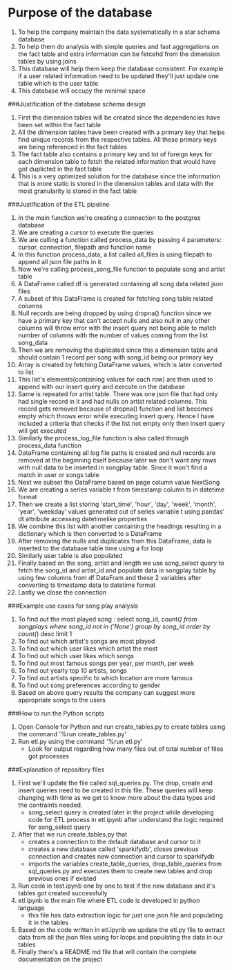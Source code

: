 # Purpose of the database
1. To help the company maintain the data systematically in a star schema database
2. To help them do analysis with simple queries and fast aggregations on the fact table and extra information can be fetcehd from the dimension tables by using joins
3. This database will help them keep the database consistent. For example if a user related information need to be updated they'll just update one table which is the user table
4. This database will occupy the minimal space

    
    
###Justification of the database schema design   
1. First the dimension tables will be created since the dependencies have been set within the fact table
2. All the dimension tables have been created with a primary key that helps find unique records from the respective tables. All these primary keys are being referenced in the fact tables
3. The fact table also contains a primary key and lot of foreign keys for each dimension table to fetch the related information that would have got duplicted in the fact table
4. This is a very optimized solution for the database since the information that is more static is stored in the dimension tables and data with the most granularity is stored in the fact table

    
    
###Justification of the ETL pipeline
1. In the main function we're creating a connection to the postgres database
2. We are creating a cursor to execute the queries
3. We are calling a function called process_data by passing 4 parameters: cursor, connection, filepath and function name
4. In this function process_data, a list called all_files is using filepath to append all json file paths in it
5. Now we're calling process_song_file function to populate song and artist table
6. A DataFrame called df is generated containing all song data related json files
7. A subset of this DataFrame is created for fetching song table related columns
8. Null records are being dropped by using dropna() function since we have a primary key that can't accept nulls and also null in any other columns will throw error with the insert query not being able to match number of columns with the number of values coming from the list song_data
9. Then we are removing the duplicated since this a dimension table and should contain 1 record per song with song_id being our primary key
10. Array is created by fetching DataFrame values, which is later converted to list
11. This list's elements(containing values for each row) are then used to append with our insert query and execute on the database
12. Same is repeated for artist table. There was one json file that had only had single record in it and had nulls on artist related columns. This record gets removed because of dropna() function and list becomes empty which throws error while executing insert query. Hence I have included a criteria that checks if the list not empty only then insert query will get executed
13. Similarly the process_log_file function is also called through process_data function
14. DataFrame containing all log file paths is created and null records are removed at the beginning itself because later we don't want any rows with null data to be inserted in songplay table. Since it won't find a match in user or songs table
15. Next we subset the DataFrame based on page column value NextSong
16. We are creating a series variable t from timestamp column ts in datetime format
17. Then we create a list storing 'start_time', 'hour', 'day', 'week', 'month', 'year', 'weekday' values generated out of series variable t using pandas' dt attribute accessing datetimelike properties
18. We combine this list with another containing the headings resulting in a dictionary which is then converted to a DataFrame
19. After removing the nulls and duplicates from this DataFrame, data is inserted to the database table time using a for loop
20. Similarly user table is also populated
21. Finally based on the song, artist and length we use song_select query to fetch the song_id and artist_id and populate data in songplay table by using few columns from df DataFram and these 2 variables after converting ts timestamp data to datetime format
22. Lastly we close the connection

    
    
###Example use cases for song play analysis
1. To find out the most played song : select song_id, count(*) from songplays where song_id not in ('None') group by song_id order by count(*) desc limit 1
2. To find out which artist's songs are most played
3. To find out which user likes which artist the most
4. To find out which user likes which songs
5. To find out most famous songs per year, per month, per week
6. To find out yearly top 10 artists, songs
7. To find out artists specific to which location are more famous
8. To find out song preferences according to gender
9. Based on above query results the company can suggest more appropriate songs to the users



###How to run the Python scripts
1. Open Console for Python and run create_tables.py to create tables using the command '%run create_tables.py'
2. Run etl.py using the command '%run etl.py'
    - Look for output regarding how many files out of total number of files got processes



###Explanation of repository files
1. First we'll update the file called sql_queries.py. The drop, create and insert queries need to be created in this file. These queries will keep changing with time as we get to know more about the data types and the contraints needed.
    - song_select query is created later in the project while developing code for ETL process in etl.ipynb after understand the logic required for song_select query
2. After that we run create_tables.py that 
    - creates a connection to the default database and cursor to it
    - creates a new database called 'sparkifydb', closes previous connection and creates new connection and cursor to sparkifydb
    - imports the variables create_table_queries, drop_table_queries from sql_queries.py and executes them to create new tables and drop previous ones if existed
3. Run code in test.ipynb one by one to test if the new database and it's tables got created successfully
4. etl.ipynb is the main file where ETL code is developed in python language
    - this file has data extraction logic for just one json file and populating it in the tables
5. Based on the code written in etl.ipynb we update the etl.py file to extract data from all the json files using for loops and populating the data in our tables
6. Finally there's a README.md file that will contain the complete documentation on the project
